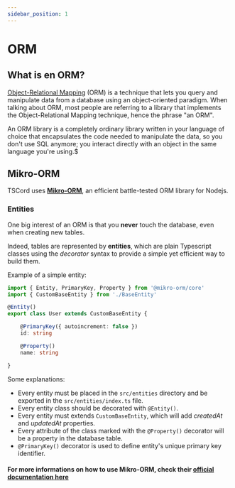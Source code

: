 ```yaml
---
sidebar_position: 1
---
```


# ORM

## What is en ORM?

[Object-Relational Mapping](https://en.wikipedia.org/wiki/Object-relational_mapping) (ORM) is a technique that lets you query and manipulate data from a database using an object-oriented paradigm. When talking about ORM, most people are referring to a library that implements the Object-Relational Mapping technique, hence the phrase "an ORM".

An ORM library is a completely ordinary library written in your language of choice that encapsulates the code needed to manipulate the data, so you don't use SQL anymore; you interact directly with an object in the same language you're using.$

## Mikro-ORM

TSCord uses **[Mikro-ORM](https://mikro-orm.io/)**, an efficient battle-tested ORM library for Nodejs.

### Entities

One big interest of an ORM is that you **never** touch the database, even when creating new tables.

Indeed, tables are represented by **entities**, which are plain Typescript classes using the *decorator* syntax to provide a simple yet efficient way to build them.

Example of a simple entity:

```ts title=src/entities/User.ts
import { Entity, PrimaryKey, Property } from '@mikro-orm/core'
import { CustomBaseEntity } from './BaseEntity'

@Entity()
export class User extends CustomBaseEntity {

    @PrimaryKey({ autoincrement: false })
    id: string

    @Property()
    name: string

}
```

Some explanations:
- Every entity must be placed in the `src/entities` directory and be exported in the `src/entities/index.ts` file.
- Every entity class should be decorated with `@Entity()`.
- Every entity must extends `CustomBaseEntity`, which will add *createdAt* and *updatedAt* properties.
- Every attribute of the class marked with the `@Property()` decorator will be a property in the database table.
- `@PrimaryKey()` decorator is used to define entity's unique primary key identifier.

#### For more informations on how to use Mikro-ORM, check their [official documentation here](https://mikro-orm.io/docs/)